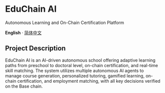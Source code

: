 # EduChain AI

Autonomous Learning and On-Chain Certification Platform

**English** · [简体中文](./README.zh-CN.md)

## Project Description

EduChain AI is an AI-driven autonomous school offering adaptive learning paths from preschool to doctoral level, on-chain certification, and real-time skill matching. The system utilizes multiple autonomous AI agents to manage course generation, personalized tutoring, gamified learning, on-chain certification, and employment matching, with all key decisions verified on the Base chain.
